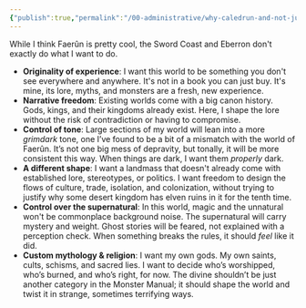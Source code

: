 ```yaml
---
{"publish":true,"permalink":"/00-administrative/why-caledrun-and-not-just-faerun/"}
---
```


While I think Faerûn is pretty cool, the Sword Coast and Eberron don't exactly do what I want to do.

- **Originality of experience**: I want this world to be something you don't see everywhere and anywhere. It's not in a book you can just buy. It's mine, its lore, myths, and monsters are a fresh, new experience.
- **Narrative freedom**: Existing worlds come with a big canon history. Gods, kings, and their kingdoms already exist. Here, I shape the lore without the risk of contradiction or having to compromise.
- **Control of tone**: Large sections of my world will lean into a more _grimdark_ tone, one I’ve found to be a bit of a mismatch with the world of Faerûn. It’s not one big mess of depravity, but tonally, it will be more consistent this way. When things are dark, I want them _properly_ dark.
- **A different shape**: I want a landmass that doesn't already come with established lore, stereotypes, or politics. I want freedom to design the flows of culture, trade, isolation, and colonization, without trying to justify why some desert kingdom has elven ruins in it for the tenth time.
- **Control over the supernatural**: In this world, magic and the unnatural won't be commonplace background noise. The supernatural will carry mystery and weight. Ghost stories will be feared, not explained with a perception check. When something breaks the rules, it should _feel_ like it did.
- **Custom mythology & religion**: I want my own gods. My own saints, cults, schisms, and sacred lies. I want to decide who’s worshipped, who’s burned, and who’s right, for now. The divine shouldn’t be just another category in the Monster Manual; it should shape the world and twist it in strange, sometimes terrifying ways.